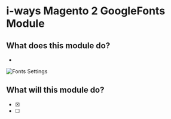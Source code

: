 # i-ways Magento 2 GoogleFonts Module

## What does this module do?

- 

![Fonts Settings](/view/adminhtml/web/images/documentation/fonts_settings.jpg)

## What will this module do?

- [X] 
- [ ] 
